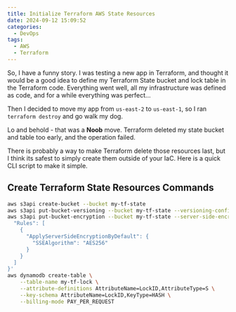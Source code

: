 ```yaml
---
title: Initialize Terraform AWS State Resources
date: 2024-09-12 15:09:52
categories:
  - DevOps
tags:
  - AWS
  - Terraform
---
```


So, I have a funny story. I was testing a new app in Terraform, and thought it would be a good idea to define my Terraform State bucket and lock table in the Terraform code. Everything went well, all my infrastructure was defined as code, and for a while everything was perfect...

<!-- more -->

Then I decided to move my app from `us-east-2` to `us-east-1`, so I ran `terraform destroy` and go walk my dog.

Lo and behold - that was a **Noob** move. Terraform deleted my state bucket and table too early, and the operation failed.

There is probably a way to make Terraform delete those resources last, but I think its safest to simply create them outside of your IaC. Here is a quick CLI script to make it simple.

## Create Terraform State Resources Commands

```bash
aws s3api create-bucket --bucket my-tf-state
aws s3api put-bucket-versioning --bucket my-tf-state --versioning-configuration Status=Enabled
aws s3api put-bucket-encryption --bucket my-tf-state --server-side-encryption-configuration '{
  "Rules": [
    {
      "ApplyServerSideEncryptionByDefault": {
        "SSEAlgorithm": "AES256"
      }
    }
  ]
}'
aws dynamodb create-table \
    --table-name my-tf-lock \
    --attribute-definitions AttributeName=LockID,AttributeType=S \
    --key-schema AttributeName=LockID,KeyType=HASH \
    --billing-mode PAY_PER_REQUEST
```
